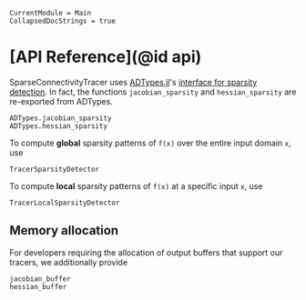 
```@meta
CurrentModule = Main
CollapsedDocStrings = true
```

# [API Reference](@id api)

SparseConnectivityTracer uses [ADTypes.jl](https://github.com/SciML/ADTypes.jl)'s [interface for sparsity detection](https://sciml.github.io/ADTypes.jl/stable/#Sparsity-detector).
In fact, the functions `jacobian_sparsity` and `hessian_sparsity` are re-exported from ADTypes.

```@docs
ADTypes.jacobian_sparsity
ADTypes.hessian_sparsity
```

To compute **global** sparsity patterns of `f(x)` over the entire input domain `x`, use
```@docs
TracerSparsityDetector
```

To compute **local** sparsity patterns of `f(x)` at a specific input `x`, use
```@docs
TracerLocalSparsityDetector
```

## Memory allocation

For developers requiring the allocation of output buffers that support our tracers, we additionally provide
```@docs
jacobian_buffer
hessian_buffer
```
